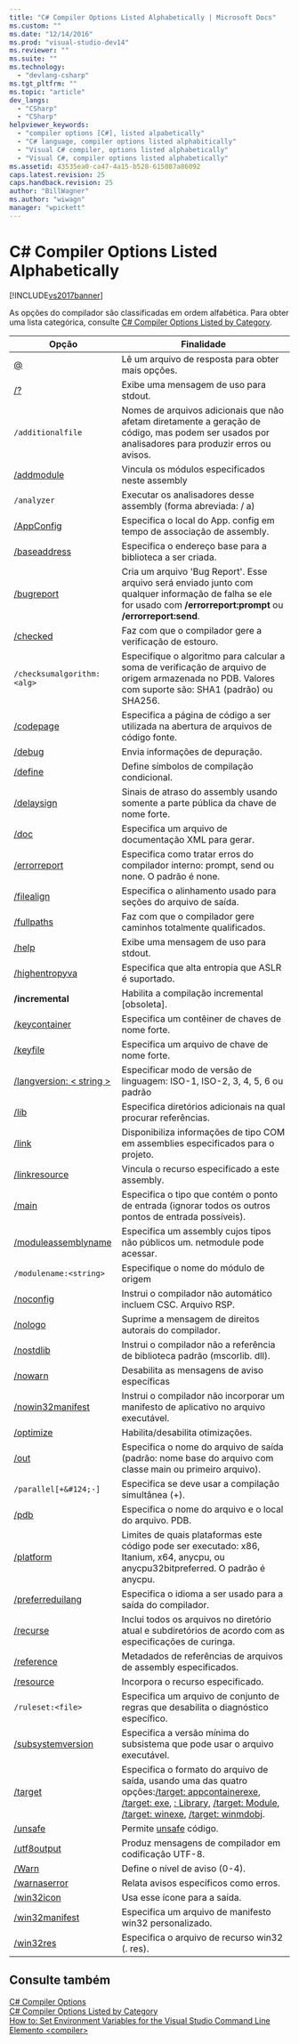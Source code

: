 ```yaml
---
title: "C# Compiler Options Listed Alphabetically | Microsoft Docs"
ms.custom: ""
ms.date: "12/14/2016"
ms.prod: "visual-studio-dev14"
ms.reviewer: ""
ms.suite: ""
ms.technology: 
  - "devlang-csharp"
ms.tgt_pltfrm: ""
ms.topic: "article"
dev_langs: 
  - "CSharp"
  - "CSharp"
helpviewer_keywords: 
  - "compiler options [C#], listed alpabetically"
  - "C# language, compiler options listed alphabitically"
  - "Visual C# compiler, options listed alphabetically"
  - "Visual C#, compiler options listed alphabetically"
ms.assetid: 43535ea0-ca47-4a15-b528-615087a86092
caps.latest.revision: 25
caps.handback.revision: 25
author: "BillWagner"
ms.author: "wiwagn"
manager: "wpickett"
---
```

# C# Compiler Options Listed Alphabetically
[!INCLUDE[vs2017banner](../../../csharp/includes/vs2017banner.md)]

As opções do compilador são classificadas em ordem alfabética.  Para obter uma lista categórica, consulte [C\# Compiler Options Listed by Category](../../../csharp/language-reference/compiler-options/listed-by-category.md).  
  
|Opção|Finalidade|  
|-----------|----------------|  
|[@](../../../csharp/language-reference/compiler-options/response-file-compiler-option.md)|Lê um arquivo de resposta para obter mais opções.|  
|[\/?](../../../csharp/language-reference/compiler-options/help-compiler-option.md)|Exibe uma mensagem de uso para stdout.|  
|`/additionalfile`|Nomes de arquivos adicionais que não afetam diretamente a geração de código, mas podem ser usados por analisadores para produzir erros ou avisos.|  
|[\/addmodule](../../../csharp/language-reference/compiler-options/addmodule-compiler-option.md)|Vincula os módulos especificados neste assembly|  
|`/analyzer`|Executar os analisadores desse assembly \(forma abreviada: \/ a\)|  
|[\/AppConfig](../../../csharp/language-reference/compiler-options/appconfig-compiler-option.md)|Especifica o local do App. config em tempo de associação de assembly.|  
|[\/baseaddress](../../../csharp/language-reference/compiler-options/baseaddress-compiler-option.md)|Especifica o endereço base para a biblioteca a ser criada.|  
|[\/bugreport](../../../csharp/language-reference/compiler-options/bugreport-compiler-option.md)|Cria um arquivo 'Bug Report'.  Esse arquivo será enviado junto com qualquer informação de falha se ele for usado com **\/errorreport:prompt** ou **\/errorreport:send**.|  
|[\/checked](../../../csharp/language-reference/compiler-options/checked-compiler-option.md)|Faz com que o compilador gere a verificação de estouro.|  
|`/checksumalgorithm:<alg>`|Especifique o algoritmo para calcular a soma de verificação de arquivo de origem armazenada no PDB.  Valores com suporte são: SHA1 \(padrão\) ou SHA256.|  
|[\/codepage](../../../csharp/language-reference/compiler-options/codepage-compiler-option.md)|Especifica a página de código a ser utilizada na abertura de arquivos de código fonte.|  
|[\/debug](../../../csharp/language-reference/compiler-options/debug-compiler-option.md)|Envia informações de depuração.|  
|[\/define](../../../csharp/language-reference/compiler-options/define-compiler-option.md)|Define símbolos de compilação condicional.|  
|[\/delaysign](../../../csharp/language-reference/compiler-options/delaysign-compiler-option.md)|Sinais de atraso do assembly usando somente a parte pública da chave de nome forte.|  
|[\/doc](../../../csharp/language-reference/compiler-options/doc-compiler-option.md)|Especifica um arquivo de documentação XML para gerar.|  
|[\/errorreport](../../../csharp/language-reference/compiler-options/errorreport-compiler-option.md)|Especifica como tratar erros do compilador interno: prompt, send ou none.  O padrão é none.|  
|[\/filealign](../../../csharp/language-reference/compiler-options/filealign-compiler-option.md)|Especifica o alinhamento usado para seções do arquivo de saída.|  
|[\/fullpaths](../../../csharp/language-reference/compiler-options/fullpaths-compiler-option.md)|Faz com que o compilador gere caminhos totalmente qualificados.|  
|[\/help](../../../csharp/language-reference/compiler-options/help-compiler-option.md)|Exibe uma mensagem de uso para stdout.|  
|[\/highentropyva](../../../csharp/language-reference/compiler-options/highentropyva-compiler-option.md)|Especifica que alta entropia que ASLR é suportado.|  
|**\/incremental**|Habilita a compilação incremental \[obsoleta\].|  
|[\/keycontainer](../../../csharp/language-reference/compiler-options/keycontainer-compiler-option.md)|Especifica um contêiner de chaves de nome forte.|  
|[\/keyfile](../../../csharp/language-reference/compiler-options/keyfile-compiler-option.md)|Especifica um arquivo de chave de nome forte.|  
|[\/langversion: \< string \>](../../../csharp/language-reference/compiler-options/langversion-compiler-option.md)|Especificar modo de versão de linguagem: ISO\-1, ISO\-2, 3, 4, 5, 6 ou padrão|  
|[\/lib](../../../csharp/language-reference/compiler-options/lib-compiler-option.md)|Especifica diretórios adicionais na qual procurar referências.|  
|[\/link](../../../csharp/language-reference/compiler-options/link-compiler-option.md)|Disponibiliza informações de tipo COM em assemblies especificados para o projeto.|  
|[\/linkresource](../../../csharp/language-reference/compiler-options/linkresource-compiler-option.md)|Vincula o recurso especificado a este assembly.|  
|[\/main](../../../csharp/language-reference/compiler-options/main-compiler-option.md)|Especifica o tipo que contém o ponto de entrada \(ignorar todos os outros pontos de entrada possíveis\).|  
|[\/moduleassemblyname](../../../csharp/language-reference/compiler-options/moduleassemblyname-compiler-option.md)|Especifica um assembly cujos tipos não públicos um.  netmodule pode acessar.|  
|`/modulename:<string>`|Especifique o nome do módulo de origem|  
|[\/noconfig](../../../csharp/language-reference/compiler-options/noconfig-compiler-option.md)|Instrui o compilador não automático incluem CSC. Arquivo RSP.|  
|[\/nologo](../../../csharp/language-reference/compiler-options/nologo-compiler-option.md)|Suprime a mensagem de direitos autorais do compilador.|  
|[\/nostdlib](../../../csharp/language-reference/compiler-options/nostdlib-compiler-option.md)|Instrui o compilador não a referência de biblioteca padrão \(mscorlib. dll\).|  
|[\/nowarn](../../../csharp/language-reference/compiler-options/nowarn-compiler-option.md)|Desabilita as mensagens de aviso específicas|  
|[\/nowin32manifest](../../../csharp/language-reference/compiler-options/nowin32manifest-compiler-option.md)|Instrui o compilador não incorporar um manifesto de aplicativo no arquivo executável.|  
|[\/optimize](../../../csharp/language-reference/compiler-options/optimize-compiler-option.md)|Habilita\/desabilita otimizações.|  
|[\/out](../../../csharp/language-reference/compiler-options/out-compiler-option.md)|Especifica o nome do arquivo de saída \(padrão: nome base do arquivo com classe main ou primeiro arquivo\).|  
|`/parallel[+&#124;-]`|Especifica se deve usar a compilação simultânea \(\+\).|  
|[\/pdb](../../../csharp/language-reference/compiler-options/pdb-compiler-option.md)|Especifica o nome do arquivo e o local do arquivo. PDB.|  
|[\/platform](../../../csharp/language-reference/compiler-options/platform-compiler-option.md)|Limites de quais plataformas este código pode ser executado: x86, Itanium, x64, anycpu, ou anycpu32bitpreferred.  O padrão é anycpu.|  
|[\/preferreduilang](../../../csharp/language-reference/compiler-options/preferreduilang-compiler-option.md)|Especifica o idioma a ser usado para a saída do compilador.|  
|[\/recurse](../../../csharp/language-reference/compiler-options/recurse-compiler-option.md)|Inclui todos os arquivos no diretório atual e subdiretórios de acordo com as especificações de curinga.|  
|[\/reference](../../../csharp/language-reference/compiler-options/reference-compiler-option.md)|Metadados de referências de arquivos de assembly especificados.|  
|[\/resource](../../../csharp/language-reference/compiler-options/resource-compiler-option.md)|Incorpora o recurso especificado.|  
|`/ruleset:<file>`|Especifica um arquivo de conjunto de regras que desabilita o diagnóstico específico.|  
|[\/subsystemversion](../../../csharp/language-reference/compiler-options/subsystemversion-compiler-option.md)|Especifica a versão mínima do subsistema que pode usar o arquivo executável.|  
|[\/target](../../../csharp/language-reference/compiler-options/target-compiler-option.md)|Especifica o formato do arquivo de saída, usando uma das quatro opções:[\/target: appcontainerexe](../../../csharp/language-reference/compiler-options/target-appcontainerexe-compiler-option.md), [\/target: exe](../Topic/-target:exe%20\(C%23%20Compiler%20Options\).md), [: Library](../../../csharp/language-reference/compiler-options/target-library-compiler-option.md), [\/target: Module](../../../csharp/language-reference/compiler-options/target-module-compiler-option.md), [\/target: winexe](../../../csharp/language-reference/compiler-options/target-winexe-compiler-option.md),  [\/target: winmdobj](../../../csharp/language-reference/compiler-options/target-winmdobj-compiler-option.md).|  
|[\/unsafe](../../../csharp/language-reference/compiler-options/unsafe-compiler-option.md)|Permite [unsafe](../../../csharp/language-reference/keywords/unsafe.md) código.|  
|[\/utf8output](../../../csharp/language-reference/compiler-options/utf8output-compiler-option.md)|Produz mensagens de compilador em codificação UTF\-8.|  
|[\/Warn](../../../csharp/language-reference/compiler-options/warn-compiler-option.md)|Define o nível de aviso \(0\-4\).|  
|[\/warnaserror](../../../csharp/language-reference/compiler-options/warnaserror-compiler-option.md)|Relata avisos específicos como erros.|  
|[\/win32icon](../../../csharp/language-reference/compiler-options/win32icon-compiler-option.md)|Usa esse ícone para a saída.|  
|[\/win32manifest](../../../csharp/language-reference/compiler-options/win32manifest-compiler-option.md)|Especifica um arquivo de manifesto win32 personalizado.|  
|[\/win32res](../../../csharp/language-reference/compiler-options/win32res-compiler-option.md)|Especifica o arquivo de recurso win32 \(. res\).|  
  
## Consulte também  
 [C\# Compiler Options](../../../csharp/language-reference/compiler-options/index.md)   
 [C\# Compiler Options Listed by Category](../../../csharp/language-reference/compiler-options/listed-by-category.md)   
 [How to: Set Environment Variables for the Visual Studio Command Line](../../../csharp/language-reference/compiler-options/how-to-set-environment-variables-for-the-visual-studio-command-line.md)   
 [Elemento \<compiler\>](../Topic/%3Ccompiler%3E%20Element.md)